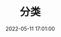 ---
title: 分类
date: 2022-05-11 17:01:00
type: "categories"
photos: https://cdn.jsdelivr.net/gh/cungudafa/cdn/img/banner/donate.jpg
comments: false
layout: "categories"
---